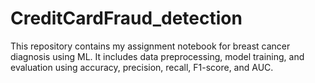 # CreditCardFraud_detection
This repository contains my assignment notebook for breast cancer diagnosis using ML. It includes data preprocessing, model training, and evaluation using accuracy, precision, recall, F1-score, and AUC.
